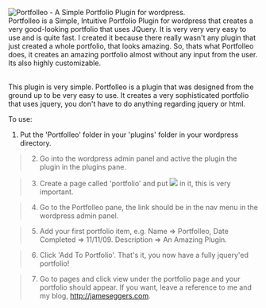 <img src='http://img.skitch.com/20091114-msdb5dx84qxemnyxxw5f9q1pgq.png' alt='Portfolleo - A Simple Portfolio Plugin for wordpress.' /><br />
Portfolleo is a Simple, Intuitive Portfolio Plugin for wordpress that creates a very good-looking portfolio that uses JQuery. It is very very very easy to use and is quite fast. I created it because there really wasn't any plugin that just created a whole portfolio, that looks amazing. So, thats what Portfolleo does, it creates an amazing portfolio almost without any input from the user. Its also highly customizable.

<br />
This plugin is very simple. Portfolleo is a plugin that was designed from
the ground up to be very easy to use. It creates a very sophisticated portfolio
that uses jquery, you don't have to do anything regarding jquery or html.

To use:

  1. Put the 'Portfolleo' folder in your 'plugins' folder in your wordpress directory.

> 2) Go into the wordpress admin panel and active the plugin the plugin in the plugins pane.

> 3) Create a page called 'portfolio' and put <img src='http://img.skitch.com/20091114-jx75q5yi3j9p4us8uq33gf9kyn.png' alt=' ' /> in it, this is very important.

> 4) Go to the Portfolleo pane, the link should be in the nav menu in the wordpress admin panel.

> 5) Add your first portfolio item, e.g. Name => Portfolleo, Date Completed => 11/11/09. Description => An Amazing Plugin.

> 6) Click 'Add To Portfolio'. That's it, you now have a fully jquery'ed portfolio!

> 7) Go to pages and click view under the portfolio page and your portfolio should appear. If you want, leave a reference to me and my blog, http://jameseggers.com.
